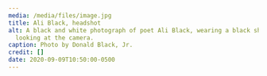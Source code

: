 ```yaml
---
media: /media/files/image.jpg
title: Ali Black, headshot
alt: A black and white photograph of poet Ali Black, wearing a black shirt and
  looking at the camera.
caption: Photo by Donald Black, Jr.
credit: []
date: 2020-09-09T10:50:00-0500
---
```

